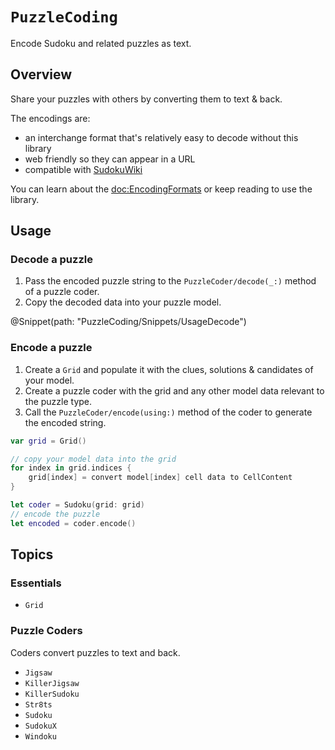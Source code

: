 # ``PuzzleCoding``

Encode Sudoku and related puzzles as text.

## Overview

Share your puzzles with others by converting them to text & back.

The encodings are:
- an interchange format that's relatively easy to decode without this library
- web friendly so they can appear in a URL
- compatible with [SudokuWiki](https://sudokuwiki.org)

You can learn about the <doc:EncodingFormats> or keep reading to use the library.

## Usage

### Decode a puzzle

1. Pass the encoded puzzle string to the ``PuzzleCoder/decode(_:)`` method of a puzzle coder.
2. Copy the decoded data into your puzzle model.

@Snippet(path: "PuzzleCoding/Snippets/UsageDecode")

### Encode a puzzle

1. Create a ``Grid`` and populate it with the clues, solutions & candidates of your model.
2. Create a puzzle coder with the grid and any other model data relevant to the puzzle type.
3. Call the ``PuzzleCoder/encode(using:)`` method of the coder to generate the encoded string.

```swift
var grid = Grid()

// copy your model data into the grid
for index in grid.indices {
    grid[index] = convert model[index] cell data to CellContent
}

let coder = Sudoku(grid: grid)
// encode the puzzle
let encoded = coder.encode()
```

## Topics

### Essentials

- ``Grid``

### Puzzle Coders

Coders convert puzzles to text and back.

- ``Jigsaw``
- ``KillerJigsaw``
- ``KillerSudoku``
- ``Str8ts``
- ``Sudoku``
- ``SudokuX``
- ``Windoku``
